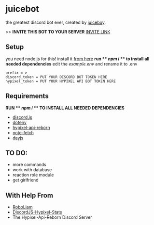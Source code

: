 # juicebot

the greatest discord bot ever, created by [juiceboy](https://twitter.com/i/user/1026587028295704576).

\>\> **INVITE THIS BOT TO YOUR SERVER** [INVITE LINK](https://discord.com/oauth2/authorize?client_id=711802256697065505&scope=bot&permissions=604499014)

## Setup
you need node.js for this! install it [from here](https://nodejs.org/en/download/)
**run ** *npm i* ** to install all needed dependencies**
edit the *example.env* and rename it to .env
```
prefix = >
discord_token = PUT YOUR DISCORD BOT TOKEN HERE
hypixel_token = PUT YOUR HYPIXEL API BOT TOKEN HERE
```

## Requirements
**RUN ** *npm i* ** TO INSTALL ALL NEEDED DEPENDENCIES**
- [discord.js](https://www.npmjs.com/package/discord.js)
- [dotenv](https://www.npmjs.com/package/dotenv)
- [hypixel-api-reborn](https://www.npmjs.com/package/hypixel-api-reborn)
- [note-fetch](https://www.npmjs.com/package/node-fetch)
- [dayjs](https://www.npmjs.com/package/dayjs)


## TO DO:
- more commands
- work with database
- reaction role module
- get girlfriend

## With Help From
- [RoboLiam](https://github.com/Controlfreak707/RoboLiam)
- [DiscordJS-Hypixel-Stats](https://github.com/TheTaxPerson/DiscordJS-Hypixel-Stats/blob/master/commands/skywars.js)
- The Hypixel-Api-Reborn Discord Server
